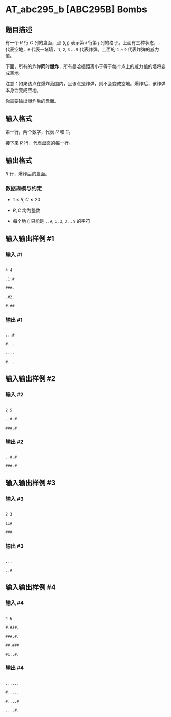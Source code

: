 # AT_abc295_b [ABC295B] Bombs

## 题目描述

有一个 $R$ 行 $C$ 列的盘面，点 $(i, j)$ 表示第 $i$ 行第 $j$ 列的格子。上面有三种状态，`.` 代表空地，`#` 代表一堵墙，`1`, `2`, `3` ... `9` 代表炸弹。上面的 `1` ~ `9` 代表炸弹的威力值。

下面，所有的炸弹**同时爆炸**，所有曼哈顿距离小于等于每个点上的威力值的墙将变成空地。

注意：如果该点在爆炸范围内，且该点是炸弹，则不会变成空地。爆炸后，该炸弹本身会变成空地。

你需要输出爆炸后的盘面。

## 输入格式

第一行，两个数字，代表 $R$ 和 $C$。

接下来 $R$ 行，代表盘面的每一行。

## 输出格式

$R$ 行，爆炸后的盘面。

### 数据规模与约定

- $1 \le R, C \le 20$

- $R, C$ 均为整数

- 每个地方只能是 `.`, `#`, `1`, `2`, `3` ... `9` 的字符

## 输入输出样例 #1

### 输入 #1

```
4 4
.1.#
###.
.#2.
#.##
```

### 输出 #1

```
...#
#...
....
#...
```

## 输入输出样例 #2

### 输入 #2

```
2 5
..#.#
###.#
```

### 输出 #2

```
..#.#
###.#
```

## 输入输出样例 #3

### 输入 #3

```
2 3
11#
###
```

### 输出 #3

```
...
..#
```

## 输入输出样例 #4

### 输入 #4

```
4 6
#.#3#.
###.#.
##.###
#1..#.
```

### 输出 #4

```
......
#.....
#....#
....#.
```